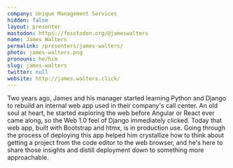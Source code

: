 ```yaml
---
company: Unique Management Services
hidden: false
layout: presenter
mastodon: https://fosstodon.org/@jameswalters
name: James Walters
permalink: /presenters/james-walters/
photo: james-walters.png
pronouns: he/him
slug: james-walters
twitter: null
website: http://james.walters.click/
---
```


Two years ago, James and his manager started learning Python and Django to rebuild an internal web app used in their company's call center. An old soul at heart, he started exploring the web before Angular or React ever came along, so the Web 1.0 feel of Django immediately clicked. Today that web app, built with Bootstrap and htmx, is in production use. Going through the process of deploying this app helped him crystallize how to think about getting a project from the code editor to the web browser, and he's here to share those insights and distill deployment down to something more approachable.
